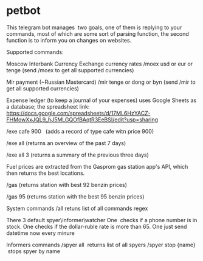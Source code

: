 # petbot

This telegram bot manages  two goals, one of them is replying to your commands, most of which are some sort of parsing function,
the second function is to inform you on changes on websites.


Supported commands:

Moscow Interbank Currency Exchange currency rates
/moex usd or eur or tenge (send /moex to get all supported currencies)


Mir payment (~Russian Mastercard)
/mir tenge or dong or byn (send /mir to get all supported currencies)

Expense ledger (to keep a journal of your expenses) uses Google Sheets as a database; 
the spreadsheet link: https://docs.google.com/spreadsheets/d/17ML6HzYACZ-FHMowXxJQL9_hJ5MLGQOfBAqtR3EeBSI/edit?usp=sharing

/exe cafe 900   (adds a record of type cafe witn price 900)

/exe all (returns an overview of the past 7 days)

/exe all 3 (returns a summary of the previous three days)


Fuel prices are extracted from the Gasprom gas station app's API, which then returns the best locations.

/gas (returns station with best 92 benzin prices)

/gas 95 (returns station with the best 95 benzin prices)


System commands
/all retuns list of all commands regex





There 3 default spyer\informer\watcher
One  checks if a phone number is in stock.
One checks if the dollar-ruble rate is more than 65.
One just send datetime now every minure

Informers commands
/spyer all  returns list of all spyers
/spyer stop {name}  stops spyer by name

